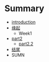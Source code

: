 # Summary

* [introduction](README.md)
* [缘起](source/begin.md)
   * Week1
* [part2](./source/part2/introduction)
   * [part2.2](./source/part2/1.md)
* [结尾](./source/end.md)
* SUMN

